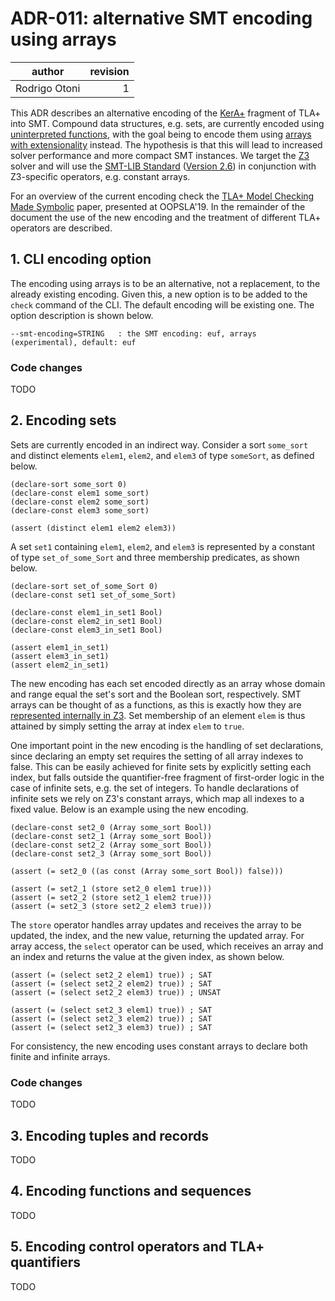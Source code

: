 # ADR-011: alternative SMT encoding using arrays

| author        | revision |
| ------------- | --------:|
| Rodrigo Otoni |        1 |

This ADR describes an alternative encoding of the [KerA+] fragment of TLA+ into SMT.
Compound data structures, e.g. sets, are currently encoded using [uninterpreted functions],
with the goal being to encode them using [arrays with extensionality] instead.
The hypothesis is that this will lead to increased solver performance and more compact SMT instances.
We target the [Z3] solver and will use the [SMT-LIB Standard] ([Version 2.6]) in conjunction
with Z3-specific operators, e.g. constant arrays.

For an overview of the current encoding check the [TLA+ Model Checking Made Symbolic] paper,
presented at OOPSLA'19. In the remainder of the document the use of the new encoding and the
treatment of different TLA+ operators are described.

## 1. CLI encoding option

The encoding using arrays is to be an alternative, not a replacement, to the already existing encoding.
Given this, a new option is to be added to the `check` command of the CLI. The default encoding will be
existing one. The option description is shown below.

```
--smt-encoding=STRING   : the SMT encoding: euf, arrays (experimental), default: euf
```

### Code changes

TODO

## 2. Encoding sets

Sets are currently encoded in an indirect way. Consider a sort `some_sort` and distinct elements `elem1`,
`elem2`, and `elem3` of type `someSort`, as defined below.

```
(declare-sort some_sort 0)
(declare-const elem1 some_sort)
(declare-const elem2 some_sort)
(declare-const elem3 some_sort)

(assert (distinct elem1 elem2 elem3))
```

A set `set1` containing `elem1`, `elem2`, and `elem3` is represented by a constant of type 
`set_of_some_Sort` and three membership predicates, as shown below.

```
(declare-sort set_of_some_Sort 0)
(declare-const set1 set_of_some_Sort)

(declare-const elem1_in_set1 Bool)
(declare-const elem2_in_set1 Bool)
(declare-const elem3_in_set1 Bool)

(assert elem1_in_set1)
(assert elem3_in_set1)
(assert elem2_in_set1)
```

The new encoding has each set encoded directly as an array whose domain and range equal the set's sort
and the Boolean sort, respectively. SMT arrays can be thought of as a functions, as this is exactly how
they are [represented internally in Z3]. Set membership of an element `elem` is thus attained by simply
setting the array at index `elem` to `true`.

One important point in the new encoding is the handling of set declarations, since declaring an
empty set requires the setting of all array indexes to false. This can be easily achieved for
finite sets by explicitly setting each index, but falls outside the quantifier-free fragment of
first-order logic in the case of infinite sets, e.g. the set of integers. To handle declarations
of infinite sets we rely on Z3's constant arrays, which map all indexes to a fixed value. Below is
an example using the new encoding.

```
(declare-const set2_0 (Array some_sort Bool))
(declare-const set2_1 (Array some_sort Bool))
(declare-const set2_2 (Array some_sort Bool))
(declare-const set2_3 (Array some_sort Bool))

(assert (= set2_0 ((as const (Array some_sort Bool)) false)))

(assert (= set2_1 (store set2_0 elem1 true)))
(assert (= set2_2 (store set2_1 elem2 true)))
(assert (= set2_3 (store set2_2 elem3 true)))
```

The `store` operator handles array updates and receives the array to be updated, the index, and the new
value, returning the updated array. For array access, the `select` operator can be used, which receives
an array and an index and returns the value at the given index, as shown below.

```
(assert (= (select set2_2 elem1) true)) ; SAT
(assert (= (select set2_2 elem2) true)) ; SAT
(assert (= (select set2_2 elem3) true)) ; UNSAT

(assert (= (select set2_3 elem1) true)) ; SAT
(assert (= (select set2_3 elem2) true)) ; SAT
(assert (= (select set2_3 elem3) true)) ; SAT
```

For consistency, the new encoding uses constant arrays to declare both finite and infinite arrays.

### Code changes

TODO

## 3. Encoding tuples and records

TODO

## 4. Encoding functions and sequences

TODO

## 5. Encoding control operators and TLA+ quantifiers

TODO

[KerA+]: https://apalache.informal.systems/docs/apalache/kera.html
[uninterpreted functions]: http://smtlib.cs.uiowa.edu/logics-all.shtml#QF_UF
[arrays with extensionality]: http://smtlib.cs.uiowa.edu/theories-ArraysEx.shtml
[Z3]: https://github.com/Z3Prover/z3
[SMT-LIB Standard]: http://smtlib.cs.uiowa.edu/index.shtml
[Version 2.6]: https://smtlib.cs.uiowa.edu/papers/smt-lib-reference-v2.6-r2017-07-18.pdf
[TLA+ Model Checking Made Symbolic]: https://dl.acm.org/doi/10.1145/3360549
[represented internally in Z3]: https://theory.stanford.edu/~nikolaj/programmingz3.html#sec-arrays
